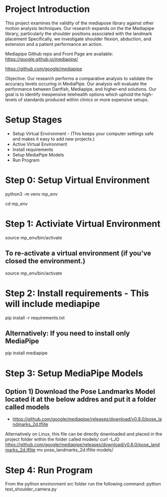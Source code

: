# Project Introduction
This project examines the validity of the mediapose library against other motion analysis techniques.
Our research expands on the the Mediapipe library, particularly the shoulder positions associated with the landmark placement
Specifically, we investigate shoulder flexion, abduction, and extension and a patient performance an action.

Mediapipe Github repo and Front Page are available:
https://google.github.io/mediapipe/

https://github.com/google/mediapipe

Objective:
Our research performs a comparative analysis to validate the accuracy levels occuring in MediaPipe. Our analysis will evaluate the performance between Dartfish, Mediapipe, and higher-end solutions. Our goal is to identify inexpensive telehealth options which uphold the high-levels of standards produced within clinics or more expensive setups.

# Setup Stages
 * Setup Virtual Environment - (This keeps your computer settings safe and makes it easy to add new projects.) 
 * Active Virtual Environment
 * Install requirements
 * Setup MediaPipe Models
 * Run Program

# Step 0: Setup Virtual Environment 
 python3 -m venv mp_env
 
 cd mp_env
 
# Step 1: Activiate Virtual Environment
 source mp_env/bin/activate

## To re-activate a virtual environment (if you've closed the environment.)
source mp_env/bin/activate

# Step 2: Install requirements - This will include mediapipe
pip install -r requirements.txt

## Alternatively: If you need to install only MediaPipe
pip install mediapipe

# Step 3: Setup MediaPipe Models
## Option 1) Download the Pose Landmarks Model located it at the below addres and put it a folder called models
* https://github.com/google/mediapipe/releases/download/v0.8.0/pose_landmarks_2d.tflite

Alternatively on Linux, this file can be directly downloaded and placed in the project folder within the folder called models/
curl -LJO https://github.com/google/mediapipe/releases/download/v0.8.0/pose_landmarks_2d.tflite
mv pose_landmarks_2d.tflite models/

# Step 4: Run Program
From the python environment src folder run the following command:
python test_shoulder_camera.py


